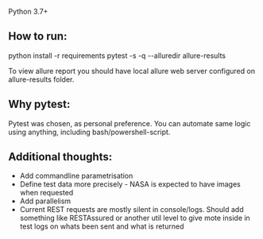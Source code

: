 Python 3.7+

How to run:
-
python install -r requirements
pytest -s -q --alluredir allure-results
 
To view allure report you should have local allure web server 
configured on allure-results folder.

Why pytest:
-
Pytest was chosen, as personal preference. 
You can automate same logic using anything, including bash/powershell-script.

Additional thoughts: 
-
- Add commandline parametrisation
- Define test data more precisely - NASA is expected to have images when requested
- Add parallelism
- Current REST requests are mostly silent in console/logs. Should add something
like RESTAssured or another util level to give mote inside in test logs on 
whats been sent and what is returned 
 